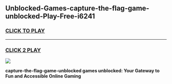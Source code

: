 
## Unblocked-Games-capture-the-flag-game-unblocked-Play-Free-i6241
<h3>
<a href="https://premium76.site?title=capture-the-flag-game-unblocked&ref=18A1">CLICK TO PLAY</a></h3>
<hr>

<h3>
<a href="https://premium76.site?title=capture-the-flag-game-unblocked&ref=18A1">CLICK 2 PLAY</a>
  
</h3>

<a href="https://premium76.site?title=capture-the-flag-game-unblocked&ref=18A1"><img src="https://clearcache.store/games.png"></a>


**capture-the-flag-game-unblocked games unblocked: Your Gateway to Fun and Accessible Online Gaming**
